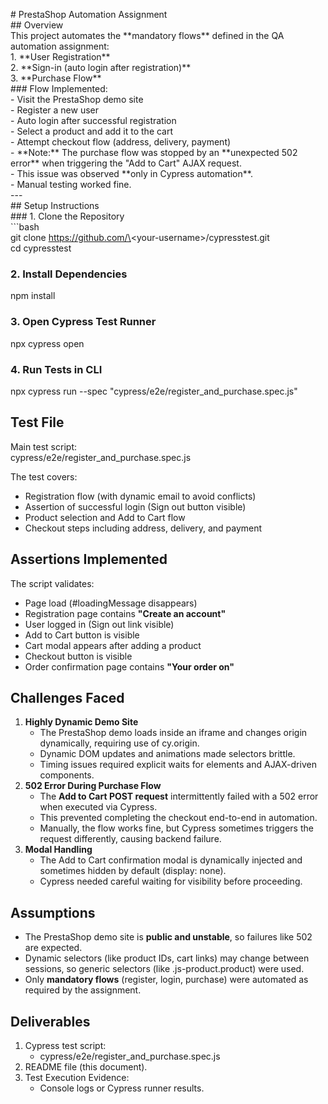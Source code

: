 \# PrestaShop Automation Assignment  
\#\# Overview  
This project automates the \*\*mandatory flows\*\* defined in the QA automation assignment:  
1\. \*\*User Registration\*\*    
2\. \*\*Sign-in (auto login after registration)\*\*    
3\. \*\*Purchase Flow\*\*    
\#\#\# Flow Implemented:  
\- Visit the PrestaShop demo site    
\- Register a new user    
\- Auto login after successful registration    
\- Select a product and add it to the cart    
\- Attempt checkout flow (address, delivery, payment)    
\- \*\*Note:\*\* The purchase flow was stopped by an \*\*unexpected 502 error\*\* when triggering the "Add to Cart" AJAX request.    
  \- This issue was observed \*\*only in Cypress automation\*\*.    
  \- Manual testing worked fine.    
\---  
\#\# Setup Instructions  
\#\#\# 1\. Clone the Repository  
\`\`\`bash  
git clone https://github.com/\<your-username\>/cypresstest.git  
cd cypresstest

### **2\. Install Dependencies**

npm install

### **3\. Open Cypress Test Runner**

npx cypress open

### **4\. Run Tests in CLI**

npx cypress run \--spec "cypress/e2e/register\_and\_purchase.spec.js"

## **Test File**

Main test script:  
cypress/e2e/register\_and\_purchase.spec.js

The test covers:

* Registration flow (with dynamic email to avoid conflicts)  
* Assertion of successful login (Sign out button visible)  
* Product selection and Add to Cart flow  
* Checkout steps including address, delivery, and payment

## **Assertions Implemented**

The script validates:

* Page load (\#loadingMessage disappears)  
* Registration page contains **"Create an account"**  
* User logged in (Sign out link visible)  
* Add to Cart button is visible  
* Cart modal appears after adding a product  
* Checkout button is visible  
* Order confirmation page contains **"Your order on"**

## **Challenges Faced**

1. **Highly Dynamic Demo Site**  
   * The PrestaShop demo loads inside an iframe and changes origin dynamically, requiring use of cy.origin.  
   * Dynamic DOM updates and animations made selectors brittle.  
   * Timing issues required explicit waits for elements and AJAX-driven components.  
2. **502 Error During Purchase Flow**  
   * The **Add to Cart POST request** intermittently failed with a 502 error when executed via Cypress.  
   * This prevented completing the checkout end-to-end in automation.  
   * Manually, the flow works fine, but Cypress sometimes triggers the request differently, causing backend failure.  
3. **Modal Handling**  
   * The Add to Cart confirmation modal is dynamically injected and sometimes hidden by default (display: none).  
   * Cypress needed careful waiting for visibility before proceeding.

## **Assumptions**

* The PrestaShop demo site is **public and unstable**, so failures like 502 are expected.  
* Dynamic selectors (like product IDs, cart links) may change between sessions, so generic selectors (like .js-product.product) were used.  
* Only **mandatory flows** (register, login, purchase) were automated as required by the assignment.

## **Deliverables**

1. Cypress test script:  
   * cypress/e2e/register\_and\_purchase.spec.js  
2. README file (this document).  
3. Test Execution Evidence:  
   * Console logs or Cypress runner results.

